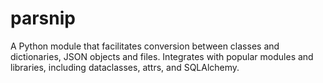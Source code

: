 # parsnip
A Python module that facilitates conversion between classes and dictionaries, JSON objects and files. Integrates with popular modules and libraries, including dataclasses, attrs, and SQLAlchemy.
